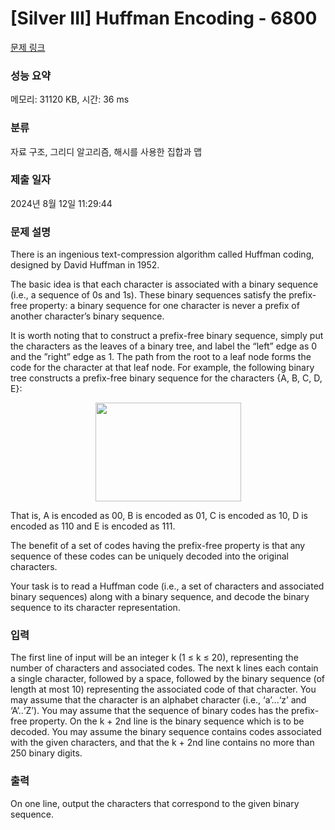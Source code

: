 # [Silver III] Huffman Encoding - 6800 

[문제 링크](https://www.acmicpc.net/problem/6800) 

### 성능 요약

메모리: 31120 KB, 시간: 36 ms

### 분류

자료 구조, 그리디 알고리즘, 해시를 사용한 집합과 맵

### 제출 일자

2024년 8월 12일 11:29:44

### 문제 설명

<p>There is an ingenious text-compression algorithm called Huffman coding, designed by David Huffman in 1952.</p>

<p>The basic idea is that each character is associated with a binary sequence (i.e., a sequence of 0s and 1s). These binary sequences satisfy the prefix-free property: a binary sequence for one character is never a prefix of another character’s binary sequence.</p>

<p>It is worth noting that to construct a prefix-free binary sequence, simply put the characters as the leaves of a binary tree, and label the “left” edge as 0 and the ”right” edge as 1. The path from the root to a leaf node forms the code for the character at that leaf node. For example, the following binary tree constructs a prefix-free binary sequence for the characters {A, B, C, D, E}:</p>

<p style="text-align: center;"><img alt="" src="https://onlinejudgeimages.s3.amazonaws.com/problem/6800/%EC%8A%A4%ED%81%AC%EB%A6%B0%EC%83%B7%202017-03-24%20%EC%98%A4%ED%9B%84%202.22.14.png" style="height:158px; width:233px"></p>

<p>That is, A is encoded as 00, B is encoded as 01, C is encoded as 10, D is encoded as 110 and E is encoded as 111.</p>

<p>The benefit of a set of codes having the prefix-free property is that any sequence of these codes can be uniquely decoded into the original characters.</p>

<p>Your task is to read a Huffman code (i.e., a set of characters and associated binary sequences) along with a binary sequence, and decode the binary sequence to its character representation.</p>

### 입력 

 <p>The first line of input will be an integer k (1 ≤ k ≤ 20), representing the number of characters and associated codes. The next k lines each contain a single character, followed by a space, followed by the binary sequence (of length at most 10) representing the associated code of that character. You may assume that the character is an alphabet character (i.e., ‘a’...‘z’ and ‘A’..‘Z’). You may assume that the sequence of binary codes has the prefix-free property. On the k + 2nd line is the binary sequence which is to be decoded. You may assume the binary sequence contains codes associated with the given characters, and that the k + 2nd line contains no more than 250 binary digits.</p>

### 출력 

 <p>On one line, output the characters that correspond to the given binary sequence.</p>

